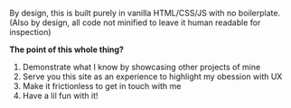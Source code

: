 By design, this is built purely in vanilla HTML/CSS/JS with no boilerplate. 
(Also by design, all code not minified to leave it human readable for inspection)


__The point of this whole thing?__
1) Demonstrate what I know by showcasing other projects of mine
2) Serve you this site as an experience to highlight my obession with UX
3) Make it frictionless to get in touch with me
4) Have a lil fun with it! 

